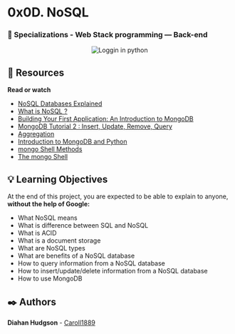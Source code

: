 # 0x0D. NoSQL
### :open_file_folder: Specializations - Web Stack programming ― Back-end


<p align="center">
    <img src="https://i.blogs.es/a49483/logo-mongodb-tagline-2/1366_2000.png" alt="Loggin in python">
</p>

## :closed_book: Resources

**Read or watch**


* [NoSQL Databases Explained](https://riak.com/resources/nosql-databases/)
* [What is NoSQL ?](https://www.youtube.com/watch?v=qUV2j3XBRHc&ab_channel=Guru99)
* [Building Your First Application: An Introduction to MongoDB](https://www.youtube.com/watch?v=ClAQEARNUoQ&ab_channel=MongoDB)
* [MongoDB Tutorial 2 : Insert, Update, Remove, Query](https://www.youtube.com/watch?v=CB9G5Dvv-EE&ab_channel=DerekBanas)
* [Aggregation](https://docs.mongodb.com/manual/aggregation/)
* [Introduction to MongoDB and Python](https://realpython.com/introduction-to-mongodb-and-python/#installing-pymongo)
* [mongo Shell Methods](https://docs.mongodb.com/manual/reference/method/)
* [The mongo Shell](https://docs.mongodb.com/manual/mongo/)

## :bulb: Learning Objectives
At the end of this project, you are expected to be able to explain to anyone, **without the help of Google:**

* What NoSQL means
* What is difference between SQL and NoSQL
* What is ACID
* What is a document storage
* What are NoSQL types
* What are benefits of a NoSQL database
* How to query information from a NoSQL database
* How to insert/update/delete information from a NoSQL database
* How to use MongoDB

## :black_nib: Authors 
**Diahan Hudgson**  -  [Caroll1889](https://github.com/Caroll1889)